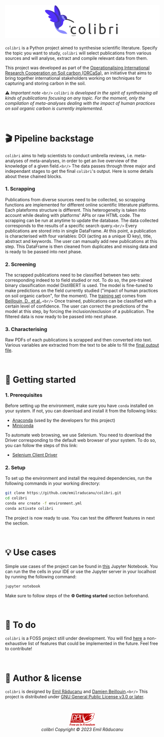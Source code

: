 ![](visualisations/logos/banner_colibri.png)
---
`colibri` is a Python project aimed to synthesise scientific literature. Specify the topic you want to study, `colibri` will select publications from various sources and will analyse, extract and compile relevant data from them.

This project was developed as part of the [Operationalising International Research Cooperation on Soil carbon (ORCaSa)](https://irc-orcasa.eu/), an initiative that aims to bring together international stakeholders working on techniques for capturing and storing carbon in the soil.

⚠️ *Important note* `<br/>`
`colibri` *is developed in the spirit of synthesising all kinds of publications focusing on any topic. For the moment, only the compilation of meta-analyses dealing with the impact of human practices on soil organic carbon is currently implemented.*

<br/>

# 🎬 Pipeline backstage

`colibri` aims to help scientists to conduct umbrella reviews, i.e. meta-analyses of meta-analyses, in order to get an live overview of the knowledge of a given field.`<br/>`
The data passes through three major and independant stages to get the final `colibri`'s output. Here is some details about these chained blocks.

### 1. Scrapping

Publications from diverse sources need to be collected, so scrapping functions are implemented for different online scientific litterature platforms. Each plateforms structure is different. This heterogeneity is taken into account while dealing with platforms' APIs or raw HTML code. The scrapping can be run at anytime to update the database. The data collected corresponds to the results of a specific search query.`<br/>`
Every publications are stored into in single DataFrame. At this point, a publication is characterised with four variables: DOI (acting as a unique ID key), title, abstract and keywords. The user can manually add new publications at this step. This DataFrame is then cleaned from duplicates and missing data and is ready to be passed into next phase.

### 2. Screening

The scrapped publications need to be classified between two sets: corresponding indeed to to field studied or not. To do so, the pre-trained binary classification model DistilBERT is used. The model is fine-tuned to make predictions on the field currently studied ("impact of human practices on soil organic carbon", for the moment). The [training set](./data/distilbert_trainset/trainset.csv) comes from [Beillouin, D., et al.](https://doi.org/10.1038/s41597-022-01318-1).`<br/>`
Once trained, publications can be classified with a certain level of confidence. The user can correct the predictions of the model at this step, by forcing the inclusion/exclusion of a publication. The filtered data is now ready to be passed into next phase.

### 3. Characterising

Raw PDFs of each publications is scrapped and then converted into text. Various variables are extracted from the text to be able to fill the [final output file](./data/template_colibri_output.json).

<br/>

# 🚦 Getting started

### 1. Prerequisites

Before setting up the environment, make sure you have `conda` installed on your system. If not, you can download and install it from the following links:

- [Anaconda](https://docs.anaconda.com/free/anaconda/install/) (used by the developers for this project)
- [Miniconda](https://docs.conda.io/en/latest/miniconda.html)

To automate web browsing, we use Selenium. You need to download the Driver corresponding to the default web browser of your system. To do so, you can follow the steps of this link:

- [Selenium Client Driver](https://www.selenium.dev/selenium/docs/api/py/#drivers)

### 2. Setup

To set up the environment and install the required dependencies, run the following commands in your working directory:

```bash
git clone https://github.com/emilraducanu/colibri.git
cd colibri
conda env create -f environment.yml
conda activate colibri
```

The project is now ready to use. You can test the different features in next the section.

<br/>

# 💡 Use cases

Simple use cases of the project can be found in [this](playground/playground.ipynb) Jupyter Notebook. You can run the the cells in your IDE or use the Jupyter server in your localhost by running the following command:

```bash
jupyter notebook
```

Make sure to follow steps of the **⚙️ Getting started** section beforehand.

<br/>

# 📝 To do

`colibri` is a FOSS project still under development. You will find [here](TODO.md) a non-exhaustive list of features that could be implemented in the future. Feel free to contribute!

<br/>

# 📜 Author & license

`colibri` is designed by [Emil Răducanu](https://github.com/emilraducanu) and [Damien Beillouin](https://github.com/dbeillouin).`<br/>`
This project is distributed under [GNU General Public License v3.0 or later](COPYING.md).

<br/>

<p align="center">
  <img src="visualisations/logos/gplv3-with-text-84x42.png"/>
  <br/>
  <em>colibri Copyright © 2023 Emil Răducanu</em>
</p>
